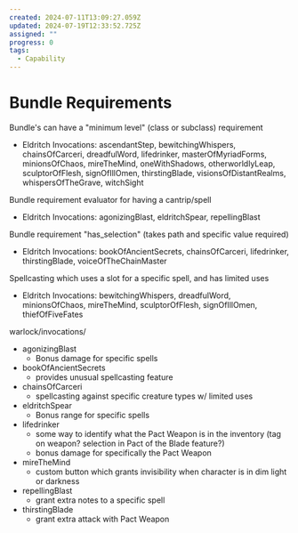 ```yaml
---
created: 2024-07-11T13:09:27.059Z
updated: 2024-07-19T12:33:52.725Z
assigned: ""
progress: 0
tags:
  - Capability
---
```


# Bundle Requirements

Bundle's can have a "minimum level" (class or subclass) requirement
- Eldritch Invocations: ascendantStep, bewitchingWhispers, chainsOfCarceri, dreadfulWord, lifedrinker, masterOfMyriadForms, minionsOfChaos, mireTheMind, oneWithShadows, otherworldlyLeap, sculptorOfFlesh, signOfIllOmen, thirstingBlade, visionsOfDistantRealms, whispersOfTheGrave, witchSight

Bundle requirement evaluator for having a cantrip/spell
- Eldritch Invocations: agonizingBlast, eldritchSpear, repellingBlast

Bundle requirement "has_selection" (takes path and specific value required)
- Eldritch Invocations: bookOfAncientSecrets, chainsOfCarceri, lifedrinker, thirstingBlade, voiceOfTheChainMaster

Spellcasting which uses a slot for a specific spell, and has limited uses
- Eldritch Invocations: bewitchingWhispers, dreadfulWord, minionsOfChaos, mireTheMind, sculptorOfFlesh, signOfIllOmen, thiefOfFiveFates

warlock/invocations/
- agonizingBlast
  - Bonus damage for specific spells
- bookOfAncientSecrets
  - provides unusual spellcasting feature
- chainsOfCarceri
  - spellcasting against specific creature types w/ limited uses
- eldritchSpear
  - Bonus range for specific spells
- lifedrinker
  - some way to identify what the Pact Weapon is in the inventory (tag on weapon? selection in Pact of the Blade feature?)
  - bonus damage for specifically the Pact Weapon
- mireTheMind
  - custom button which grants invisibility when character is in dim light or darkness
- repellingBlast
  - grant extra notes to a specific spell
- thirstingBlade
  - grant extra attack with Pact Weapon
